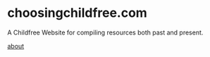 # choosingchildfree.com
A Childfree Website for compiling resources both past and present. 

[about](https://antiockus.github.io/choosingchildfree.com/about)
